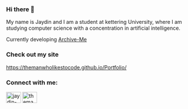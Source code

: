 ### Hi there 👋 
My name is Jaydin and I am a student at kettering University, where I am studying computer science with a concentration in artificial intelligence. 

Currently developing [Archive-Me](https://archive-me.net)

### Check out my site
[https://themanwholikestocode.github.io/Portfolio/
](https://themanwholikestocode.github.io/Portfolio/)


<h3 align="left">Connect with me:</h3>
<p align="left">
<a href="https://linkedin.com/in/jaydin-freeman" target="blank"><img align="center" src="https://raw.githubusercontent.com/rahuldkjain/github-profile-readme-generator/master/src/images/icons/Social/linked-in-alt.svg" alt="jaydin-freeman" height="30" width="40" /></a>
<a href="https://www.leetcode.com/themanwholikestocode" target="blank"><img align="center" src="https://raw.githubusercontent.com/rahuldkjain/github-profile-readme-generator/master/src/images/icons/Social/leet-code.svg" alt="themanwholikestocode" height="30" width="40" /></a>
</p>


